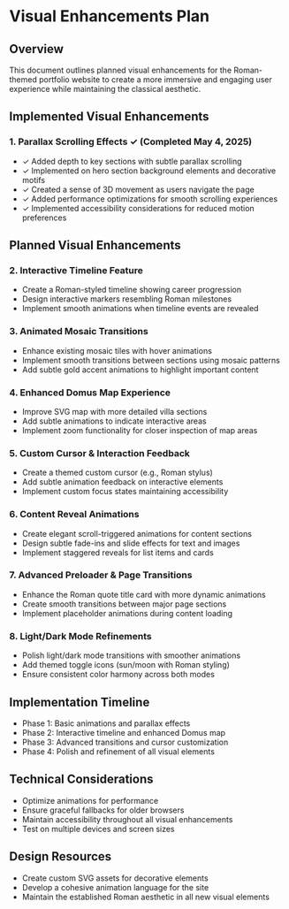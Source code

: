 # Visual Enhancements Plan

## Overview
This document outlines planned visual enhancements for the Roman-themed portfolio website to create a more immersive and engaging user experience while maintaining the classical aesthetic.

## Implemented Visual Enhancements

### 1. Parallax Scrolling Effects ✓ (Completed May 4, 2025)
- ✓ Added depth to key sections with subtle parallax scrolling
- ✓ Implemented on hero section background elements and decorative motifs
- ✓ Created a sense of 3D movement as users navigate the page
- ✓ Added performance optimizations for smooth scrolling experiences
- ✓ Implemented accessibility considerations for reduced motion preferences

## Planned Visual Enhancements

### 2. Interactive Timeline Feature
- Create a Roman-styled timeline showing career progression
- Design interactive markers resembling Roman milestones
- Implement smooth animations when timeline events are revealed

### 3. Animated Mosaic Transitions
- Enhance existing mosaic tiles with hover animations
- Implement smooth transitions between sections using mosaic patterns
- Add subtle gold accent animations to highlight important content

### 4. Enhanced Domus Map Experience
- Improve SVG map with more detailed villa sections
- Add subtle animations to indicate interactive areas
- Implement zoom functionality for closer inspection of map areas

### 5. Custom Cursor & Interaction Feedback
- Create a themed custom cursor (e.g., Roman stylus)
- Add subtle animation feedback on interactive elements
- Implement custom focus states maintaining accessibility

### 6. Content Reveal Animations
- Create elegant scroll-triggered animations for content sections
- Design subtle fade-ins and slide effects for text and images
- Implement staggered reveals for list items and cards

### 7. Advanced Preloader & Page Transitions
- Enhance the Roman quote title card with more dynamic animations
- Create smooth transitions between major page sections
- Implement placeholder animations during content loading

### 8. Light/Dark Mode Refinements
- Polish light/dark mode transitions with smoother animations
- Add themed toggle icons (sun/moon with Roman styling)
- Ensure consistent color harmony across both modes

## Implementation Timeline
- Phase 1: Basic animations and parallax effects
- Phase 2: Interactive timeline and enhanced Domus map
- Phase 3: Advanced transitions and cursor customization
- Phase 4: Polish and refinement of all visual elements

## Technical Considerations
- Optimize animations for performance
- Ensure graceful fallbacks for older browsers
- Maintain accessibility throughout all visual enhancements
- Test on multiple devices and screen sizes

## Design Resources
- Create custom SVG assets for decorative elements
- Develop a cohesive animation language for the site
- Maintain the established Roman aesthetic in all new visual elements